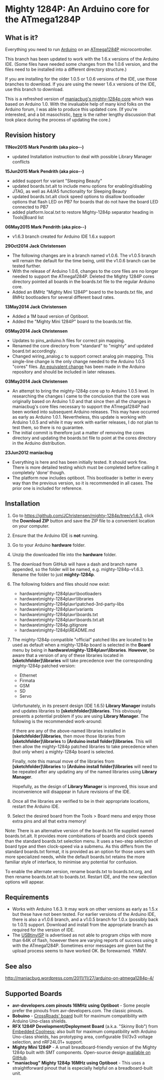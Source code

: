 # Mighty 1284P: An Arduino core for the ATmega1284P #
  

## What is it? ##

Everything you need to run [Arduino](http://arduino.cc/) on an [ATmega1284P](http://www.atmel.com/devices/ATMEGA1284P.aspx) microcontroller.

This branch has been updated to work with the 1.6.x versions of the Arduino IDE. (Some files have needed some changes from the 1.0.6 version, and the files need to be installed into a different directory structure.)

If you are installing for the older 1.0.5 or 1.0.6 versions of the IDE, use those branches to download. If you are using the newer 1.6.x versions of the IDE, use this branch to download.
 
This is a refreshed version of [maniacbug's mighty-1284p core](https://github.com/maniacbug/mighty-1284p) which was based on Arduino 1.0. With the invaluable help of many kind folks on the Arduino forum, I was able to produce this updated core. (If you're interested, and a bit masochistic, [here](http://forum.arduino.cc/index.php?topic=235521.0) is the rather lengthy discussion that took place during the process of updating the core.)

## Revision history <a name="revision history"></a>
**11Nov2015 Mark Pendrith (aka pico--)**
- updated Installation instruction to deal with possible Library Manager conflicts

**15Jun2015 Mark Pendrith (aka pico--)**
- added support for variant "Sleeping Beauty"
- updated boards.txt.alt to include menu options for enabling/disabling JTAG, as well as A4/A5 functionality for Sleeping Beauty
- updated boards.txt.alt clock speed options to disallow bootloader options that flash LED on PB7 for boards that do not have the board LED connected to PB7
- added platform.local.txt to restore Mighty-1284p separator heading in Tools|Board list

**06May2015 Mark Pendrith (aka pico--)**
- v1.6.3 branch created for Arduino IDE 1.6.x support

**29Oct2014 Jack Christensen**
- The following changes are in a branch named v1.0.6. The v1.0.5 branch will remain the default for the time being, until the v1.0.6 branch can be tested further.
- With the release of Arduino 1.0.6, changes to the core files are no longer needed to support the ATmega1284P. Deleted the Mighty 1284P cores directory pointed all boards in the boards.txt file to the regular Arduino core.
- Added an 8MHz "Mighty Mini 1284P" board to the boards.txt file, and 8MHz bootloaders for several different baud rates.

**13May2014 Jack Christensen**
- Added a 1M baud version of Optiboot.
- Added the "Mighty Mini 1284P" board to the boards.txt file.

**05May2014 Jack Christensen**
- Updates to pins_arduino.h files for correct pin mapping.
- Renamed the core directory from "standard" to "mighty" and updated board.txt accordingly.
- Changed wiring_analog.c to support correct analog pin mapping. This single-line change is the only change needed to the Arduino 1.0.5 "cores" files. [An equivalent change](http://github.com/arduino/Arduino/pull/1368) has been made in the Arduino repository and should be included in later releases.

**03May2014 Jack Christensen**
- An attempt to bring the mighty-1284p core up to Arduino 1.0.5 level. In researching the changes I came to the conclusion that the core was originally based on Arduino 1.0 and that since then all the changes in maniacbug's core files necessary to support the ATmega1284P had been worked into subsequent Arduino releases. This may have occurred as early as Arduino 1.0.1. Nevertheless, this update is working with Arduino 1.0.5 and while it may work with earlier releases, I do not plan to test them, so there is no guarantee.
- The initial commit is therefore just a matter of removing the cores directory and updating the boards.txt file to point at the cores directory in the Arduino distribution.

**23Jun2012 maniacbug**
- Everything is here and has been initially tested.  It should work fine.  There is more detailed testing which must be completed before calling it completely 'done' though.
- The platform now includes optiboot.  This bootloader is better in every way than the previous version, so it is recommended in all cases.  The prior one is included for reference.

## Installation <a name="installation"></a>

1. Go to https://github.com/JChristensen/mighty-1284p/tree/v1.6.3, click the **Download ZIP** button and save the ZIP file to a convenient location on your computer.

2. Ensure that the Arduino IDE is **not** running.

3. Go to your Arduino **hardware** folder.

4. Unzip the downloaded file into the **hardware** folder.

5. The download from GitHub will have a dash and branch name appended, so the folder will be named, e.g. mighty-1284p-v1.6.3. Rename the folder to just **mighty-1284p**.

6. The following folders and files should now exist:

	- hardware\mighty-1284p\avr\bootloaders
	- hardware\mighty-1284p\avr\libraries
	- hardware\mighty-1284p\avr\patched-3rd-party-libs
	- hardware\mighty-1284p\avr\variants
	- hardware\mighty-1284p\avr\boards.txt
	- hardware\mighty-1284p\avr\boards.txt.alt
	- hardware\mighty-1284p\.gitignore
	- hardware\mighty-1284p\README.md

7. The mighty-1284p compatible "official" patched libs are located to be used as default when a mighty-1284p board is selected in the **Board** menu by being in **hardware\mighty-1284p\avr\libraries**. **However**, be aware that a version of any of these libraries located in **[sketchfolder]\libraries** will take precedence over the corresponding mighty-1284p patched version:

    - Ethernet  
    - Firmata  
    - GSM  
    - SD  
    - Servo

    Unfortunately, in its present design (IDE 1.6.5) **Library Manager** installs and updates libraries to **[sketchfolder]\libraries**. This obviously presents a potential problem if you are using **Library Manager**. The following is the recommended work-around:

    If there are any of the above-named libraries installed in **[sketchfolder]\libraries**, then move those libraries from **[sketchfolder]\libraries** to **[Arduino install folder]\libraries**. This will then allow the mighty-1284p patched libraries to take precedence when (but only when) a mighty-1284p board is selected.

    Finally, note this manual move of the libraries from **[sketchfolder]\libraries** to **[Arduino install folder]\libraries** will need to be repeated after any updating any of the named libraries using **Library Manager**.

    Hopefully, as the design of **Library Manager** is improved, this issue and inconvenience will disappear in future revisions of the IDE.

8. Once all the libraries are verified to be in their appropriate locations, restart the Arduino IDE.  
9. Select the desired board from the Tools > Board menu and enjoy those extra pins and all that extra memory!  

Note: There is an alternative version of the boards.txt file supplied named boards.txt.alt. It provides more combinations of boards and clock speeds than the standard boards.txt selection menu. It uses a two-step selection of board type and then clock-speed via a submenu. As this differs from the standard boards.txt format, it is provided as an option for those users with more specialized needs, while the default boards.txt retains the more familiar style of interface, to minimise any potential for confusion.

To enable the alternate version, rename boards.txt to boards.txt.org, and then rename boards.txt.alt to boards.txt. Restart IDE, and the new selection options will appear. 

## Requirements <a name="requirements"></a>

* Works with Arduino 1.6.3. It may work on other versions as early as 1.5.x but these have not been tested. For earlier versions of the Arduino IDE, there is also a v1.0.6 branch, and a v1.0.5 branch for 1.0.x (possibly back to 1.0.1) support. Download and install from the appropriate branch as required for the version of IDE.
* The [USBtinyISP](http://www.adafruit.com/products/46) is advertised as not able to program chips with more than 64K of flash, however there are varying reports of success using it with the ATmega1284P. Sometimes error messages are given but the upload process seems to have worked OK. Be forewarned. YMMV.

## See also <a name="seealso"></a>

http://maniacbug.wordpress.com/2011/11/27/arduino-on-atmega1284p-4/

## Supported Boards <a name="boards"></a>

* **avr-developers.com pinouts 16MHz using Optiboot** - Some people prefer the pinouts from avr-developers.com.  The classic pinouts.
* **Bobuino** - [CrossRoads' board](http://crossroadsfencing.com/BobuinoRev17/index.html) built for maximum compatibility with Arduino Uno-class shields.
* **RFX 1284P Development/Deployment Board** (a.k.a. "Skinny Bob") from [Embedded Coolness](http://embeddedcoolness.com/shop/rfx-1284p-devdep-board-w-prototyping-area-nrf24l01-headers-kit/); also built for maximum compatibility with Arduino Uno-class shields, has prototyping area, configurable 5V/3v3 voltage selection, and nRF24L01+ support.
* **Mighty Mini 1284P** - A small breadboard-friendly version of the Mighty 1284p built with SMT components. Open-source design [available on GitHub](http://goo.gl/5fAHca).
* **"maniacbug" Mighty 1284p 16MHz using Optiboot** - This uses a straightforward pinout that is especially helpful on a breadboard-built unit.

